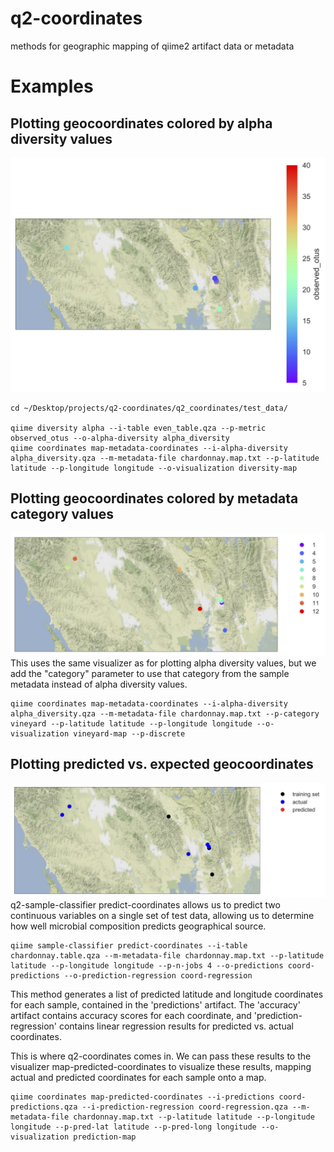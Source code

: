 # q2-coordinates
methods for geographic mapping of qiime2 artifact data or metadata

# Examples
## Plotting geocoordinates colored by alpha diversity values
![Alt text](./examples/alpha-diversity.jpg?raw=true "coordinates colored by observed species")
```
cd ~/Desktop/projects/q2-coordinates/q2_coordinates/test_data/

qiime diversity alpha --i-table even_table.qza --p-metric observed_otus --o-alpha-diversity alpha_diversity
qiime coordinates map-metadata-coordinates --i-alpha-diversity alpha_diversity.qza --m-metadata-file chardonnay.map.txt --p-latitude latitude --p-longitude longitude --o-visualization diversity-map
```
## Plotting geocoordinates colored by metadata category values
![Alt text](./examples/vineyard-map.jpg?raw=true "coordinates colored by metadata values")
This uses the same visualizer as for plotting alpha diversity values, but we add the "category" parameter to use that category from the sample metadata instead of alpha diversity values.
```
qiime coordinates map-metadata-coordinates --i-alpha-diversity alpha_diversity.qza --m-metadata-file chardonnay.map.txt --p-category vineyard --p-latitude latitude --p-longitude longitude --o-visualization vineyard-map --p-discrete
```
## Plotting predicted vs. expected geocoordinates
![Alt text](./examples/predicted-coordinates.jpg?raw=true "predicted and observed coordinates")
q2-sample-classifier predict-coordinates allows us to predict two continuous variables on a single set of test data, allowing us to determine how well microbial composition predicts geographical source.
```
qiime sample-classifier predict-coordinates --i-table chardonnay.table.qza --m-metadata-file chardonnay.map.txt --p-latitude latitude --p-longitude longitude --p-n-jobs 4 --o-predictions coord-predictions --o-prediction-regression coord-regression
```
This method generates a list of predicted latitude and longitude coordinates for each sample, contained in the 'predictions' artifact. The 'accuracy' artifact contains accuracy scores for each coordinate, and 'prediction-regression' contains linear regression results for predicted vs. actual coordinates.

This is where q2-coordinates comes in. We can pass these results to the visualizer map-predicted-coordinates to visualize these results, mapping actual and predicted coordinates for each sample onto a map.
```
qiime coordinates map-predicted-coordinates --i-predictions coord-predictions.qza --i-prediction-regression coord-regression.qza --m-metadata-file chardonnay.map.txt --p-latitude latitude --p-longitude longitude --p-pred-lat latitude --p-pred-long longitude --o-visualization prediction-map
```
